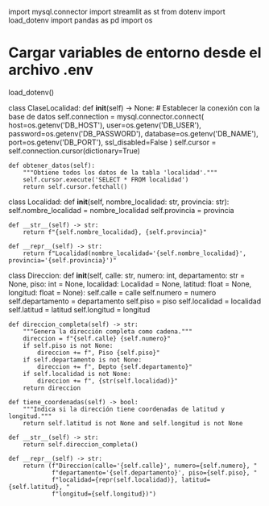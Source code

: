 import mysql.connector
import streamlit as st
from dotenv import load_dotenv
import pandas as pd
import os

# Cargar variables de entorno desde el archivo .env
load_dotenv()

class ClaseLocalidad:
    def __init__(self) -> None:
        # Establecer la conexión con la base de datos
        self.connection = mysql.connector.connect(
            host=os.getenv('DB_HOST'),
            user=os.getenv('DB_USER'),
            password=os.getenv('DB_PASSWORD'),
            database=os.getenv('DB_NAME'),
            port=os.getenv('DB_PORT'),
            ssl_disabled=False
        )
        self.cursor = self.connection.cursor(dictionary=True)

    def obtener_datos(self):
        """Obtiene todos los datos de la tabla 'localidad'."""
        self.cursor.execute('SELECT * FROM localidad')
        return self.cursor.fetchall()

class Localidad:
    def __init__(self, nombre_localidad: str, provincia: str):
        self.nombre_localidad = nombre_localidad
        self.provincia = provincia

    def __str__(self) -> str:
        return f"{self.nombre_localidad}, {self.provincia}"

    def __repr__(self) -> str:
        return f"Localidad(nombre_localidad='{self.nombre_localidad}', provincia='{self.provincia}')"

class Direccion:
    def __init__(self, calle: str, numero: int, departamento: str = None, 
                 piso: int = None, localidad: Localidad = None,
                 latitud: float = None, longitud: float = None):
        self.calle = calle
        self.numero = numero
        self.departamento = departamento
        self.piso = piso
        self.localidad = localidad
        self.latitud = latitud
        self.longitud = longitud

    def direccion_completa(self) -> str:
        """Genera la dirección completa como cadena."""
        direccion = f"{self.calle} {self.numero}"
        if self.piso is not None:
            direccion += f", Piso {self.piso}"
        if self.departamento is not None:
            direccion += f", Depto {self.departamento}"
        if self.localidad is not None:
            direccion += f", {str(self.localidad)}"
        return direccion

    def tiene_coordenadas(self) -> bool:
        """Indica si la dirección tiene coordenadas de latitud y longitud."""
        return self.latitud is not None and self.longitud is not None

    def __str__(self) -> str:
        return self.direccion_completa()

    def __repr__(self) -> str:
        return (f"Direccion(calle='{self.calle}', numero={self.numero}, "
                f"departamento='{self.departamento}', piso={self.piso}, "
                f"localidad={repr(self.localidad)}, latitud={self.latitud}, "
                f"longitud={self.longitud})")

                

